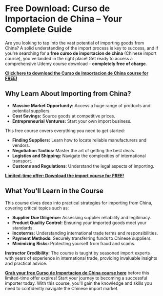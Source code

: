 # Free Download: Curso de Importacion de China – Your Complete Guide

Are you looking to tap into the vast potential of importing goods from China? A solid understanding of the import process is key to success, and if you're searching for a **free curso de importacion de china** (Chinese import course), you've landed in the right place!  Get ready to access a comprehensive Udemy course download - **completely free of charge**.

[**Click here to download the Curso de Importacion de China course for FREE!**](https://udemywork.com/curso-de-importacion-de-china)

## Why Learn About Importing from China?

*   **Massive Market Opportunity:** Access a huge range of products and potential suppliers.
*   **Cost Savings:** Source goods at competitive prices.
*   **Entrepreneurial Ventures:** Start your own import business.

This free course covers everything you need to get started:

*   **Finding Suppliers:** Learn how to locate reliable manufacturers and vendors.
*   **Negotiation Tactics:** Master the art of getting the best deals.
*   **Logistics and Shipping:** Navigate the complexities of international transport.
*   **Customs and Regulations:** Understand the legal aspects of importing.

[**Limited-time offer: Download the import course for FREE!**](https://udemywork.com/curso-de-importacion-de-china)

## What You'll Learn in the Course

This course dives deep into practical strategies for importing from China, covering critical topics such as:

*   **Supplier Due Diligence:** Assessing supplier reliability and legitimacy.
*   **Product Quality Control:** Ensuring your imported goods meet your standards.
*   **Incoterms:** Understanding international trade terms and responsibilities.
*   **Payment Methods:** Securely transferring funds to Chinese suppliers.
*   **Minimizing Risks:** Protecting yourself from fraud and scams.

**Instructor Credibility:** The course is taught by seasoned import experts with years of experience in international trade, providing invaluable insights and practical advice.

[**Grab your free Curso de Importacion de China course here**](https://udemywork.com/curso-de-importacion-de-china) before this limited-time offer expires! Start your journey to becoming a successful importer today. With this course, you'll gain the knowledge and skills you need to confidently navigate the Chinese import market.
